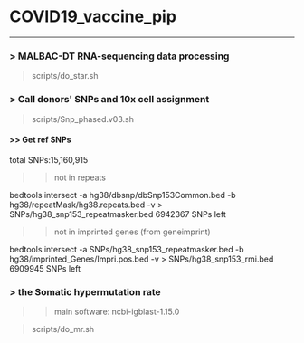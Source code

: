# COVID19_vaccine_pip


---------------------------------------
### > MALBAC-DT RNA-sequencing data processing
> scripts/do_star.sh




### > Call donors' SNPs and 10x cell assignment
>scripts/Snp_phased.v03.sh




#### >> Get ref SNPs
total SNPs:15,160,915
>>not in repeats
>>
bedtools intersect -a hg38/dbsnp/dbSnp153Common.bed -b hg38/repeatMask/hg38.repeats.bed -v > SNPs/hg38_snp153_repeatmasker.bed
6942367 SNPs left
>>not in imprinted genes (from geneimprint)
>>
bedtools intersect -a SNPs/hg38_snp153_repeatmasker.bed -b hg38/imprinted_Genes/Impri.pos.bed -v > SNPs/hg38_snp153_rmi.bed
6909945 SNPs left





### > the Somatic hypermutation rate
>> main software: ncbi-igblast-1.15.0

> scripts/do_mr.sh





